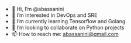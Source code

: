 - 👋 Hi, I’m @abassanini
- 👀 I’m interested in DevOps and SRE
- 🌱 I’m currently learning Tensorflow and Golang
- 💞️ I’m looking to collaborate on Python projects
- 📫 How to reach me: abassanini@gmail.com

<!---
abassanini/abassanini is a ✨ special ✨ repository because its `README.md` (this file) appears on your GitHub profile.
You can click the Preview link to take a look at your changes.
--->
